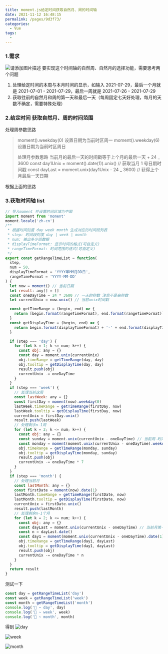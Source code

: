 ```yaml
---
title: moment.js给定时间获取自然月、周的时间轴
date: 2021-11-12 16:48:15
permalink: /pages/9d3f73/
categories:
  - Vue
tags:
  -
---
```


### 1.需求

![请添加图片描述](https://p3-juejin.byteimg.com/tos-cn-i-k3u1fbpfcp/99fb7ed0448c4ab48925cd2c789c5af1~tplv-k3u1fbpfcp-zoom-1.image)
要实现这个时间轴的自然周、自然月的选择功能，需要思考两个问题

1. 处理给定时间的本周与本月时间的显示，如输入 2021-07-29，最后一个月就是 2021-07-01 -
   2021-07-29，最后一周就是 2021-07-26 - 2021-07-29
2. 获取往前的自然月和周的第一天和最后一天（每周固定七天好处理，每月的天数不确定，需要特殊处理）

### 2.给定时间 获取自然月、周的时间范围

处理周参数思路

> moment().weekday(0) 设置日期为当前时区周一
> moment().weekday(6) 设置日期为当前时区周日
>
> 处理月参数思路
> 当前月的最后一天的时间戳等于上个月的最后一天 + 24 _ 3600
> const day1Unix = moment().date(1)).unix() // 获取当月 1 号日期时间戳
> const dayLast = moment.unix(day1Unix - 24 _ 3600) // 获得上个月最后一天日期

根据上面的思路

### 3.获取时间轴 list

```js
// 导入moment 并设置时间区域为中国
import moment from 'moment'
moment.locale('zh-cn')
/**
 * 根据时间刻度 day week month 生成对应的时间段列表
 * step: 时间段刻度 day | week | month
 * num: 输出多少组数据
 * displayTimeFormat: 显示时间的格式(可自定义)
 * rangeTimeFormat: 时间范围的格式(可自定义)
 */
export const getRangeTimeList = function(
  step,
  num = 50,
  displayTimeFormat = 'YYYY年MM月DD日',
  rangeTimeFormat = 'YYYY-MM-DD'
) {
  let now = moment() // 当前日期
  let result: any[] = []
  const oneDayTime = 24 * 3600 // 一天的秒数 注意不是毫秒数
  let currentUnix = now.unix() // 当前unix时间戳

  const getTimeRange = (begin, end) => {
    return [begin.format(rangeTimeFormat), end.format(rangeTimeFormat)]
  }
  const getDisplayTime = (begin, end) => {
    return begin.format(displayTimeFormat) + '-' + end.format(displayTimeFormat)
  }

  if (step === 'day') {
    for (let k = 1; k <= num; k++) {
      const obj: any = {}
      const day = moment.unix(currentUnix)
      obj.timeRange = getTimeRange(day, day)
      obj.tooltip = getDisplayTime(day, day)
      result.push(obj)
      currentUnix -= oneDayTime
    }
  }
  if (step === 'week') {
    // 处理当前这周
    const lastWeek: any = {}
    const firstDay = moment(now).weekday(0)
    lastWeek.timeRange = getTimeRange(firstDay, now)
    lastWeek.tooltip = getDisplayTime(firstDay, now)
    currentUnix = firstDay.unix()
    result.push(lastWeek)
    // 处理剩余n-1周
    for (let k = 2; k <= num; k++) {
      const obj: any = {}
      const sunday = moment.unix(currentUnix - oneDayTime) // 当前周-时间戳减去一天 等于上周日时间戳
      const monday = moment(moment.unix(currentUnix - oneDayTime).weekday(0))
      obj.timeRange = getTimeRange(monday, sunday)
      obj.tooltip = getDisplayTime(monday, sunday)
      result.push(obj)
      currentUnix -= oneDayTime * 7
    }
  }
  if (step === 'month') {
    // 处理当前月
    const lastMonth: any = {}
    const firstDate = moment(now).date(1)
    lastMonth.timeRange = getTimeRange(firstDate, now)
    lastMonth.tooltip = getDisplayTime(firstDate, now)
    currentUnix = firstDate.unix()
    result.push(lastMonth)
    // 处理剩余n-1个月
    for (let k = 2; k <= num; k++) {
      const obj: any = {}
      const dayLast = moment.unix(currentUnix - oneDayTime) // 当前月第一天时间戳减去一天 等于上个月最后一天时间戳
      const n = dayLast.date()
      const day1 = moment(moment.unix(currentUnix - oneDayTime).date(1))
      obj.timeRange = getTimeRange(day1, dayLast)
      obj.tooltip = getDisplayTime(day1, dayLast)
      result.push(obj)
      currentUnix -= oneDayTime * n
    }
  }
  return result
}
```

测试一下
```js
const day = getRangeTimeList('day')
const week = getRangeTimeList('week')
const month = getRangeTimeList('month')
console.log('🚀 ~ day', day)
console.log('🚀 ~ week', week)
console.log('🚀 ~ month', month)
```
得到
![day](https://gcy-1306312261.cos.ap-chengdu.myqcloud.com/blog/20211123150317.png)

![week](https://gcy-1306312261.cos.ap-chengdu.myqcloud.com/blog/20211123150411.png)

![month](https://gcy-1306312261.cos.ap-chengdu.myqcloud.com/blog/20211123150509.png)
